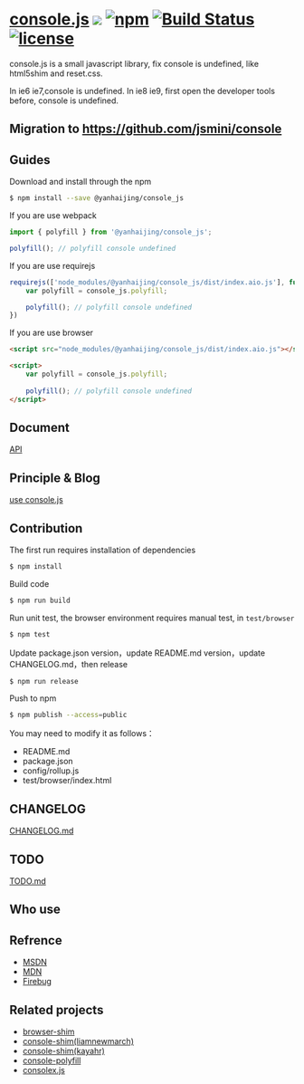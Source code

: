 # [console.js](https://github.com/yanhaijing/console.js) [![](https://img.shields.io/badge/Powered%20by-jslib%20base-brightgreen.svg)](https://github.com/yanhaijing/jslib-base) [![npm](https://img.shields.io/badge/npm-0.5.0-orange.svg)](https://www.npmjs.com/package/@yanhaijing/console_js) [![Build Status](https://travis-ci.org/yanhaijing/console.js.svg?branch=master)](https://travis-ci.org/yanhaijing/console.js) [![license](https://img.shields.io/badge/license-MIT-blue.svg)](https://github.com/yanhaijing/console.js/blob/master/LICENSE)

console.js is a small javascript library, fix console is undefined, like html5shim and reset.css.

In ie6 ie7,console is undefined. In ie8 ie9, first open the developer tools before, console is undefined.

## Migration to https://github.com/jsmini/console

## Guides
Download and install through the npm

```bash
$ npm install --save @yanhaijing/console_js
```

If you are use webpack

```js
import { polyfill } from '@yanhaijing/console_js';

polyfill(); // polyfill console undefined
```

If you are use requirejs

```js
requirejs(['node_modules/@yanhaijing/console_js/dist/index.aio.js'], function (console_js) {
    var polyfill = console_js.polyfill;

    polyfill(); // polyfill console undefined
})
```

If you are use browser

```html
<script src="node_modules/@yanhaijing/console_js/dist/index.aio.js"></script>

<script>
    var polyfill = console_js.polyfill;
    
    polyfill(); // polyfill console undefined
</script>
```

## Document
[API](https://github.com/yanhaijing/console.js/blob/master/doc/api.md)

## Principle & Blog
[use console.js](http://yanhaijing.com/js/2014/11/03/use-console.js/)

## Contribution
The first run requires installation of dependencies

```bash
$ npm install
```

Build code

```bash
$ npm run build
```

Run unit test, the browser environment requires manual test, in `test/browser`

```bash
$ npm test
```

Update package.json version，update README.md version，update CHANGELOG.md，then release

```bash
$ npm run release
```

Push to npm

```bash
$ npm publish --access=public
```

You may need to modify it as follows：

- README.md
- package.json
- config/rollup.js
- test/browser/index.html

## CHANGELOG
[CHANGELOG.md](https://github.com/yanhaijing/console.js/blob/master/CHANGELOG.md)

## TODO
[TODO.md](https://github.com/yanhaijing/console.js/blob/master/TODO.md)

## Who use

## Refrence
- [MSDN](http://msdn.microsoft.com/en-us/library/ie/gg589530.aspx)
- [MDN](https://developer.mozilla.org/en-US/docs/Web/API/Console)
- [Firebug](http://getfirebug.com/wiki/index.php/Console_API)

## Related projects
- [browser-shim](https://github.com/ishmaelthedestroyer/browser-shim)
- [console-shim(liamnewmarch)](https://github.com/liamnewmarch/console-shim)
- [console-shim(kayahr)](https://github.com/kayahr/console-shim)
- [console-polyfill](https://github.com/paulmillr/console-polyfill)
- [consolex.js](https://github.com/deadlyicon/consolex.js/blob/master/src/consolex.js)
